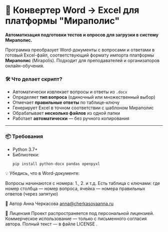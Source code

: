 # 📄 Конвертер Word → Excel для платформы "Мираполис"

**Автоматизация подготовки тестов и опросов для загрузки в систему Мираполис.**

Программа преобразует Word-документы с вопросами и ответами в готовый Excel-файл, соответствующий формату импорта платформы **Мираполис** (Mirapolis). Подходит для преподавателей и организаторов онлайн-обучения.

### 🛠 Что делает скрипт?

- Автоматически извлекает вопросы и ответы из `.docx`
- Определяет **тип вопроса** (одиночный или множественный выбор)
- Отмечает **правильные ответы** по таблице-ключу
- Генерирует Excel в точном соответствии с шаблоном Мираполис
- Обрабатывает **несколько файлов** из одной папки
- Работает **автоматически** — без ручного копирования

---

### 📦 Требования
- Python 3.7+
- Библиотеки:
  ```bash
  pip install python-docx pandas openpyxl


💡 Убедись, что в Word-документе: 

Вопросы начинаются с номера: 1., 2. и т.д.
Есть таблица с ключами:
где номер столбца — номер вопроса, ячейка — номера правильных ответов (через запятую)

💬 Автор
Анна Черкасова
anna@cherkasovaanna.ru

📄 Лицензия
Проект распространяется под персональной лицензией.
Коммерческое использование — только с письменного согласия автора.
Полный текст — в файле LICENSE .
